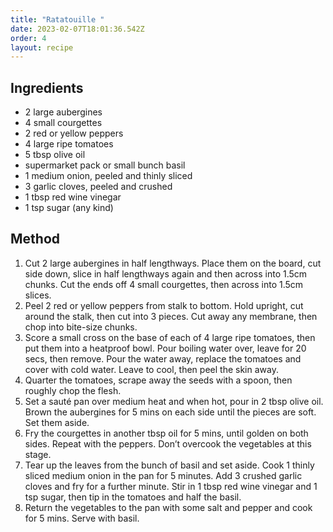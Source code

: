 ```yaml
---
title: "Ratatouille "
date: 2023-02-07T18:01:36.542Z
order: 4
layout: recipe
---
```

## I﻿ngredients 

* 2 large aubergines
* 4 small courgettes
* 2 red or yellow peppers
* 4 large ripe tomatoes
* 5 tbsp olive oil
* supermarket pack or small bunch basil
* 1 medium onion, peeled and thinly sliced
* 3 garlic cloves, peeled and crushed
* 1 tbsp red wine vinegar
* 1 tsp sugar (any kind)



## M﻿ethod 

1. Cut 2 large aubergines in half lengthways. Place them on the board, cut side down, slice in half lengthways again and then across into 1.5cm chunks. Cut the ends off 4 small courgettes, then across into 1.5cm slices.
2. Peel 2 red or yellow peppers from stalk to bottom. Hold upright, cut around the stalk, then cut into 3 pieces. Cut away any membrane, then chop into bite-size chunks.
3. Score a small cross on the base of each of 4 large ripe tomatoes, then put them into a heatproof bowl. Pour boiling water over, leave for 20 secs, then remove. Pour the water away, replace the tomatoes and cover with cold water. Leave to cool, then peel the skin away.
4. Quarter the tomatoes, scrape away the seeds with a spoon, then roughly chop the flesh.
5. Set a sauté pan over medium heat and when hot, pour in 2 tbsp olive oil. Brown the aubergines for 5 mins on each side until the pieces are soft. Set them aside.
6. Fry the courgettes in another tbsp oil for 5 mins, until golden on both sides. Repeat with the peppers. Don’t overcook the vegetables at this stage.
7. Tear up the leaves from the bunch of basil and set aside. Cook 1 thinly sliced medium onion in the pan for 5 minutes. Add 3 crushed garlic cloves and fry for a further minute. Stir in 1 tbsp red wine vinegar and 1 tsp sugar, then tip in the tomatoes and half the basil.
8. Return the vegetables to the pan with some salt and pepper and cook for 5 mins. Serve with basil.